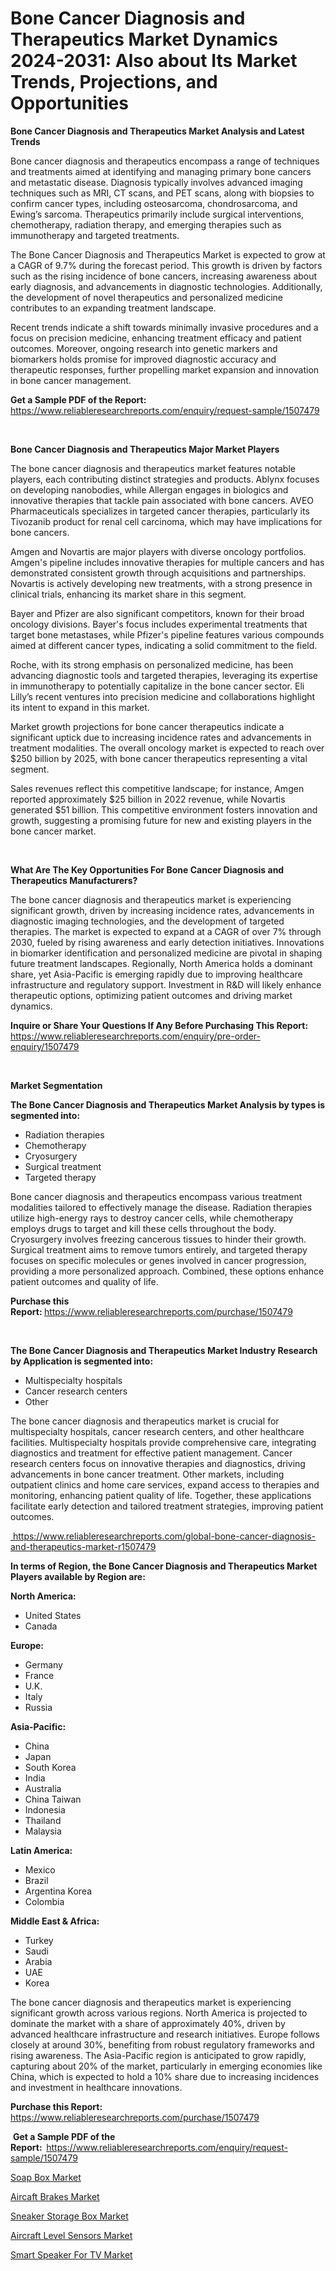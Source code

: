 <p><h1>Bone Cancer Diagnosis and Therapeutics Market Dynamics 2024-2031: Also about Its Market Trends, Projections, and Opportunities</h1></p><p><strong>Bone Cancer Diagnosis and Therapeutics Market Analysis and Latest Trends</strong></p>
<p><p>Bone cancer diagnosis and therapeutics encompass a range of techniques and treatments aimed at identifying and managing primary bone cancers and metastatic disease. Diagnosis typically involves advanced imaging techniques such as MRI, CT scans, and PET scans, along with biopsies to confirm cancer types, including osteosarcoma, chondrosarcoma, and Ewing’s sarcoma. Therapeutics primarily include surgical interventions, chemotherapy, radiation therapy, and emerging therapies such as immunotherapy and targeted treatments.</p><p>The Bone Cancer Diagnosis and Therapeutics Market is expected to grow at a CAGR of 9.7% during the forecast period. This growth is driven by factors such as the rising incidence of bone cancers, increasing awareness about early diagnosis, and advancements in diagnostic technologies. Additionally, the development of novel therapeutics and personalized medicine contributes to an expanding treatment landscape. </p><p>Recent trends indicate a shift towards minimally invasive procedures and a focus on precision medicine, enhancing treatment efficacy and patient outcomes. Moreover, ongoing research into genetic markers and biomarkers holds promise for improved diagnostic accuracy and therapeutic responses, further propelling market expansion and innovation in bone cancer management.</p></p>
<p><strong>Get a Sample PDF of the Report:&nbsp;</strong> <a href="https://www.reliableresearchreports.com/enquiry/request-sample/1507479?utm_campaign=10&utm_medium=2&utm_source=Github&utm_content=ia&utm_term=16122024&utm_id=bone-cancer-diagnosis-and-therapeutics">https://www.reliableresearchreports.com/enquiry/request-sample/1507479</a></p>
<p>&nbsp;</p>
<p><strong>Bone Cancer Diagnosis and Therapeutics Major Market Players</strong></p>
<p><p>The bone cancer diagnosis and therapeutics market features notable players, each contributing distinct strategies and products. Ablynx focuses on developing nanobodies, while Allergan engages in biologics and innovative therapies that tackle pain associated with bone cancers. AVEO Pharmaceuticals specializes in targeted cancer therapies, particularly its Tivozanib product for renal cell carcinoma, which may have implications for bone cancers.</p><p>Amgen and Novartis are major players with diverse oncology portfolios. Amgen's pipeline includes innovative therapies for multiple cancers and has demonstrated consistent growth through acquisitions and partnerships. Novartis is actively developing new treatments, with a strong presence in clinical trials, enhancing its market share in this segment.</p><p>Bayer and Pfizer are also significant competitors, known for their broad oncology divisions. Bayer's focus includes experimental treatments that target bone metastases, while Pfizer's pipeline features various compounds aimed at different cancer types, indicating a solid commitment to the field.</p><p>Roche, with its strong emphasis on personalized medicine, has been advancing diagnostic tools and targeted therapies, leveraging its expertise in immunotherapy to potentially capitalize in the bone cancer sector. Eli Lilly’s recent ventures into precision medicine and collaborations highlight its intent to expand in this market.</p><p>Market growth projections for bone cancer therapeutics indicate a significant uptick due to increasing incidence rates and advancements in treatment modalities. The overall oncology market is expected to reach over $250 billion by 2025, with bone cancer therapeutics representing a vital segment.</p><p>Sales revenues reflect this competitive landscape; for instance, Amgen reported approximately $25 billion in 2022 revenue, while Novartis generated $51 billion. This competitive environment fosters innovation and growth, suggesting a promising future for new and existing players in the bone cancer market.</p></p>
<p>&nbsp;</p>
<p><strong>What Are The Key Opportunities For Bone Cancer Diagnosis and Therapeutics Manufacturers?</strong></p>
<p><p>The bone cancer diagnosis and therapeutics market is experiencing significant growth, driven by increasing incidence rates, advancements in diagnostic imaging technologies, and the development of targeted therapies. The market is expected to expand at a CAGR of over 7% through 2030, fueled by rising awareness and early detection initiatives. Innovations in biomarker identification and personalized medicine are pivotal in shaping future treatment landscapes. Regionally, North America holds a dominant share, yet Asia-Pacific is emerging rapidly due to improving healthcare infrastructure and regulatory support. Investment in R&D will likely enhance therapeutic options, optimizing patient outcomes and driving market dynamics.</p></p>
<p><strong>Inquire or Share Your Questions If Any Before Purchasing This Report:</strong> <a href="https://www.reliableresearchreports.com/enquiry/pre-order-enquiry/1507479?utm_campaign=10&utm_medium=2&utm_source=Github&utm_content=ia&utm_term=16122024&utm_id=bone-cancer-diagnosis-and-therapeutics">https://www.reliableresearchreports.com/enquiry/pre-order-enquiry/1507479</a></p>
<p>&nbsp;</p>
<p><strong>Market Segmentation</strong></p>
<p><strong>The Bone Cancer Diagnosis and Therapeutics Market Analysis by types is segmented into:</strong></p>
<p><ul><li>Radiation therapies</li><li>Chemotherapy</li><li>Cryosurgery</li><li>Surgical treatment</li><li>Targeted therapy</li></ul></p>
<p><p>Bone cancer diagnosis and therapeutics encompass various treatment modalities tailored to effectively manage the disease. Radiation therapies utilize high-energy rays to destroy cancer cells, while chemotherapy employs drugs to target and kill these cells throughout the body. Cryosurgery involves freezing cancerous tissues to hinder their growth. Surgical treatment aims to remove tumors entirely, and targeted therapy focuses on specific molecules or genes involved in cancer progression, providing a more personalized approach. Combined, these options enhance patient outcomes and quality of life.</p></p>
<p><strong>Purchase this Report:&nbsp;</strong><a href="https://www.reliableresearchreports.com/purchase/1507479?utm_campaign=10&utm_medium=2&utm_source=Github&utm_content=ia&utm_term=16122024&utm_id=bone-cancer-diagnosis-and-therapeutics">https://www.reliableresearchreports.com/purchase/1507479</a></p>
<p>&nbsp;</p>
<p><strong>The Bone Cancer Diagnosis and Therapeutics Market Industry Research by Application is segmented into:</strong></p>
<p><ul><li>Multispecialty hospitals</li><li>Cancer research centers</li><li>Other</li></ul></p>
<p><p>The bone cancer diagnosis and therapeutics market is crucial for multispecialty hospitals, cancer research centers, and other healthcare facilities. Multispecialty hospitals provide comprehensive care, integrating diagnostics and treatment for effective patient management. Cancer research centers focus on innovative therapies and diagnostics, driving advancements in bone cancer treatment. Other markets, including outpatient clinics and home care services, expand access to therapies and monitoring, enhancing patient quality of life. Together, these applications facilitate early detection and tailored treatment strategies, improving patient outcomes.</p></p>
<p><a href="https://www.reliableresearchreports.com/global-bone-cancer-diagnosis-and-therapeutics-market-r1507479?utm_campaign=10&utm_medium=2&utm_source=Github&utm_content=ia&utm_term=16122024&utm_id=bone-cancer-diagnosis-and-therapeutics">&nbsp;https://www.reliableresearchreports.com/global-bone-cancer-diagnosis-and-therapeutics-market-r1507479</a></p>
<p><strong>In terms of Region, the Bone Cancer Diagnosis and Therapeutics Market Players available by Region are:</strong></p>
<p>
    <p> <strong> North America: </strong>
        <ul>
            <li>United States</li>
            <li>Canada</li>
        </ul>
        </p> 
    <p> <strong> Europe: </strong>
        <ul>
            <li>Germany</li>
            <li>France</li>
            <li>U.K.</li>
            <li>Italy</li>
            <li>Russia</li>
        </ul>
        </p> 
    <p> <strong> Asia-Pacific: </strong>
        <ul>
            <li>China</li>
            <li>Japan</li>
            <li>South Korea</li>
            <li>India</li>
            <li>Australia</li>
            <li>China Taiwan</li>
            <li>Indonesia</li>
            <li>Thailand</li>
            <li>Malaysia</li>
        </ul>
        </p> 
    <p> <strong> Latin America: </strong>
        <ul>
            <li>Mexico</li>
            <li>Brazil</li>
            <li>Argentina Korea</li>
            <li>Colombia</li>
        </ul>
        </p> 
    <p> <strong> Middle East & Africa: </strong>
        <ul>
            <li>Turkey</li>
            <li>Saudi</li>
            <li>Arabia</li>
            <li>UAE</li>
            <li>Korea</li>
        </ul>
    </p>
    </p>
<p><p>The bone cancer diagnosis and therapeutics market is experiencing significant growth across various regions. North America is projected to dominate the market with a share of approximately 40%, driven by advanced healthcare infrastructure and research initiatives. Europe follows closely at around 30%, benefiting from robust regulatory frameworks and rising awareness. The Asia-Pacific region is anticipated to grow rapidly, capturing about 20% of the market, particularly in emerging economies like China, which is expected to hold a 10% share due to increasing incidences and investment in healthcare innovations.</p></p>
<p><strong>Purchase this Report: </strong><a href="https://www.reliableresearchreports.com/purchase/1507479?utm_campaign=10&utm_medium=2&utm_source=Github&utm_content=ia&utm_term=16122024&utm_id=bone-cancer-diagnosis-and-therapeutics">https://www.reliableresearchreports.com/purchase/1507479</a></p>
<p>&nbsp;<strong>Get a Sample PDF of the Report:&nbsp;&nbsp;</strong><a href="https://www.reliableresearchreports.com/enquiry/request-sample/1507479?utm_campaign=10&utm_medium=2&utm_source=Github&utm_content=ia&utm_term=16122024&utm_id=bone-cancer-diagnosis-and-therapeutics">https://www.reliableresearchreports.com/enquiry/request-sample/1507479</a></p>
<p><strong></strong></p>
<p><p><a href="https://www.linkedin.com/pulse/comprehensive-overview-soap-box-market-size-projected-cagr-77-lpfef?utm_campaign=10&utm_medium=2&utm_source=Github&utm_content=ia&utm_term=16122024&utm_id=bone-cancer-diagnosis-and-therapeutics">Soap Box Market</a></p><p><a href="https://github.com/mahnoor2003/Market-Research-Report-List-6/blob/main/aircaft-brakes-market.md?utm_campaign=10&utm_medium=2&utm_source=Github&utm_content=ia&utm_term=16122024&utm_id=bone-cancer-diagnosis-and-therapeutics">Aircaft Brakes Market</a></p><p><a href="https://www.linkedin.com/pulse/growth-projections-sneaker-storage-box-market-comprehensive-analysis-axbsf?utm_campaign=10&utm_medium=2&utm_source=Github&utm_content=ia&utm_term=16122024&utm_id=bone-cancer-diagnosis-and-therapeutics">Sneaker Storage Box Market</a></p><p><a href="https://github.com/ygfu6u/Market-Research-Report-List-1/blob/main/aircraft-level-sensors-market.md?utm_campaign=10&utm_medium=2&utm_source=Github&utm_content=ia&utm_term=16122024&utm_id=bone-cancer-diagnosis-and-therapeutics">Aircraft Level Sensors Market</a></p><p><a href="https://www.linkedin.com/pulse/significant-growth-anticipated-smart-speaker-tv-market-projected-r5w8e?utm_campaign=10&utm_medium=2&utm_source=Github&utm_content=ia&utm_term=16122024&utm_id=bone-cancer-diagnosis-and-therapeutics">Smart Speaker For TV Market</a></p></p>